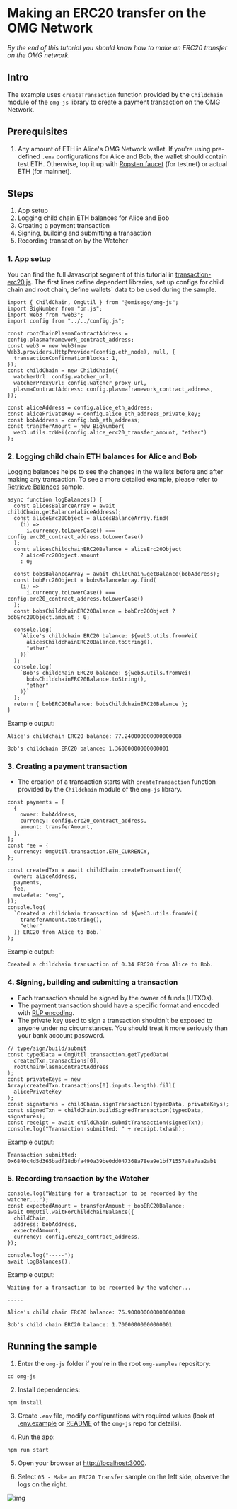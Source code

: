 # Making an ERC20 transfer on the OMG Network

_By the end of this tutorial you should know how to make an ERC20 transfer on the OMG network._

## Intro

The example uses `createTransaction` function provided by the `Childchain` module of the `omg-js` library to create a payment transaction on the OMG Network.

## Prerequisites

1. Any amount of ETH in Alice's OMG Network wallet. If you're using pre-defined `.env` configurations for Alice and Bob, the wallet should contain test ETH. Otherwise, top it up with [Ropsten faucet](https://faucet.metamask.io/) (for testnet) or actual ETH (for mainnet).

## Steps

1. App setup
2. Logging child chain ETH balances for Alice and Bob
3. Creating a payment transaction
4. Signing, building and submitting a transaction
5. Recording transaction by the Watcher

### 1. App setup

You can find the full Javascript segment of this tutorial in [transaction-erc20.js](./transaction-erc20.js). The first lines define dependent libraries, set up configs for child chain and root chain, define wallets` data to be used during the sample.

```
import { ChildChain, OmgUtil } from "@omisego/omg-js";
import BigNumber from "bn.js";
import Web3 from "web3";
import config from "../../config.js";

const rootChainPlasmaContractAddress = config.plasmaframework_contract_address;
const web3 = new Web3(new Web3.providers.HttpProvider(config.eth_node), null, {
  transactionConfirmationBlocks: 1,
});
const childChain = new ChildChain({
  watcherUrl: config.watcher_url,
  watcherProxyUrl: config.watcher_proxy_url,
  plasmaContractAddress: config.plasmaframework_contract_address,
});

const aliceAddress = config.alice_eth_address;
const alicePrivateKey = config.alice_eth_address_private_key;
const bobAddress = config.bob_eth_address;
const transferAmount = new BigNumber(
  web3.utils.toWei(config.alice_erc20_transfer_amount, "ether")
);
```

### 2. Logging child chain ETH balances for Alice and Bob

Logging balances helps to see the changes in the wallets before and after making any transaction. To see a more detailed example, please refer to [Retrieve Balances](../01-balances/README.md) sample.

```
async function logBalances() {
  const alicesBalanceArray = await childChain.getBalance(aliceAddress);
  const aliceErc20Object = alicesBalanceArray.find(
    (i) =>
      i.currency.toLowerCase() === config.erc20_contract_address.toLowerCase()
  );
  const alicesChildchainERC20Balance = aliceErc20Object
    ? aliceErc20Object.amount
    : 0;

  const bobsBalanceArray = await childChain.getBalance(bobAddress);
  const bobErc20Object = bobsBalanceArray.find(
    (i) =>
      i.currency.toLowerCase() === config.erc20_contract_address.toLowerCase()
  );
  const bobsChildchainERC20Balance = bobErc20Object ? bobErc20Object.amount : 0;

  console.log(
    `Alice's childchain ERC20 balance: ${web3.utils.fromWei(
      alicesChildchainERC20Balance.toString(),
      "ether"
    )}`
  );
  console.log(
    `Bob's childchain ERC20 balance: ${web3.utils.fromWei(
      bobsChildchainERC20Balance.toString(),
      "ether"
    )}`
  );
  return { bobERC20Balance: bobsChildchainERC20Balance };
}
```

Example output:

```
Alice's childchain ERC20 balance: 77.240000000000000008
 
Bob's childchain ERC20 balance: 1.36000000000000001
```

### 3. Creating a payment transaction

- The creation of a transaction starts with `createTransaction` function provided by the `Childchain` module of the `omg-js` library.

```
const payments = [
  {
    owner: bobAddress,
    currency: config.erc20_contract_address,
    amount: transferAmount,
  },
];
const fee = {
  currency: OmgUtil.transaction.ETH_CURRENCY,
};

const createdTxn = await childChain.createTransaction({
  owner: aliceAddress,
  payments,
  fee,
  metadata: "omg",
});
console.log(
  `Created a childchain transaction of ${web3.utils.fromWei(
    transferAmount.toString(),
    "ether"
  )} ERC20 from Alice to Bob.`
);
```

Example output:

```
Created a childchain transaction of 0.34 ERC20 from Alice to Bob.
```

### 4. Signing, building and submitting a transaction

- Each transaction should be signed by the owner of funds (UTXOs).
- The payment transaction should have a specific format and encoded with [RLP encoding](https://github.com/ethereum/wiki/wiki/RLP).
- The private key used to sign a transaction shouldn't be exposed to anyone under no circumstances. You should treat it more seriously than your bank account password.

```
// type/sign/build/submit
const typedData = OmgUtil.transaction.getTypedData(
  createdTxn.transactions[0],
  rootChainPlasmaContractAddress
);
const privateKeys = new Array(createdTxn.transactions[0].inputs.length).fill(
  alicePrivateKey
);
const signatures = childChain.signTransaction(typedData, privateKeys);
const signedTxn = childChain.buildSignedTransaction(typedData, signatures);
const receipt = await childChain.submitTransaction(signedTxn);
console.log("Transaction submitted: " + receipt.txhash);
```

Example output:

```
Transaction submitted: 0x6840c4d5d365badf18dbfa490a39be0dd047368a78ea9e1bf71557a8a7aa2ab1
```

### 5. Recording transaction by the Watcher

```
console.log("Waiting for a transaction to be recorded by the watcher...");
const expectedAmount = transferAmount + bobERC20Balance;
await OmgUtil.waitForChildchainBalance({
  childChain,
  address: bobAddress,
  expectedAmount,
  currency: config.erc20_contract_address,
});

console.log("-----");
await logBalances();
```

Example output:

```
Waiting for a transaction to be recorded by the watcher...

-----

Alice's child chain ERC20 balance: ‭76.900000000000000008

Bob's child chain ERC20 balance: 1.70000000000000001
```

## Running the sample

1. Enter the `omg-js` folder if you're in the root `omg-samples` repository:

```
cd omg-js
```

2. Install dependencies:

```
npm install
```

3. Create `.env` file, modify configurations with required values (look at [.env.example](../../.env.example) or [README](../../README.md) of the `omg-js` repo for details).

4. Run the app:

```
npm run start
```

5. Open your browser at [http://localhost:3000](http://localhost:3000).

6. Select `05 - Make an ERC20 Transfer` sample on the left side, observe the logs on the right.

![img](../assets/images/05.png)